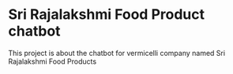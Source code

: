 # Sri Rajalakshmi Food Product chatbot
This project is about the chatbot for vermicelli company named Sri Rajalakshmi Food Products
 
